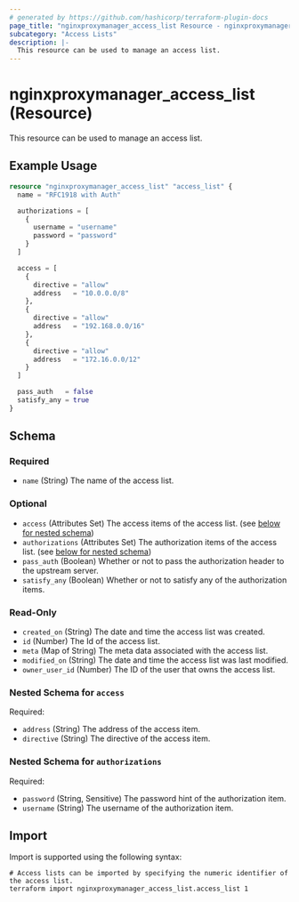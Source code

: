```yaml
---
# generated by https://github.com/hashicorp/terraform-plugin-docs
page_title: "nginxproxymanager_access_list Resource - nginxproxymanager"
subcategory: "Access Lists"
description: |-
  This resource can be used to manage an access list.
---
```


# nginxproxymanager_access_list (Resource)

This resource can be used to manage an access list.


## Example Usage

```terraform
resource "nginxproxymanager_access_list" "access_list" {
  name = "RFC1918 with Auth"

  authorizations = [
    {
      username = "username"
      password = "password"
    }
  ]

  access = [
    {
      directive = "allow"
      address   = "10.0.0.0/8"
    },
    {
      directive = "allow"
      address   = "192.168.0.0/16"
    },
    {
      directive = "allow"
      address   = "172.16.0.0/12"
    }
  ]

  pass_auth   = false
  satisfy_any = true
}
```

<!-- schema generated by tfplugindocs -->
## Schema

### Required

- `name` (String) The name of the access list.

### Optional

- `access` (Attributes Set) The access items of the access list. (see [below for nested schema](#nestedatt--access))
- `authorizations` (Attributes Set) The authorization items of the access list. (see [below for nested schema](#nestedatt--authorizations))
- `pass_auth` (Boolean) Whether or not to pass the authorization header to the upstream server.
- `satisfy_any` (Boolean) Whether or not to satisfy any of the authorization items.

### Read-Only

- `created_on` (String) The date and time the access list was created.
- `id` (Number) The Id of the access list.
- `meta` (Map of String) The meta data associated with the access list.
- `modified_on` (String) The date and time the access list was last modified.
- `owner_user_id` (Number) The ID of the user that owns the access list.

<a id="nestedatt--access"></a>
### Nested Schema for `access`

Required:

- `address` (String) The address of the access item.
- `directive` (String) The directive of the access item.


<a id="nestedatt--authorizations"></a>
### Nested Schema for `authorizations`

Required:

- `password` (String, Sensitive) The password hint of the authorization item.
- `username` (String) The username of the authorization item.

## Import

Import is supported using the following syntax:

```shell
# Access lists can be imported by specifying the numeric identifier of the access list.
terraform import nginxproxymanager_access_list.access_list 1
```

